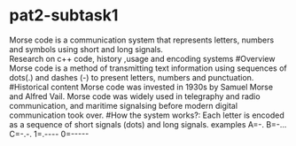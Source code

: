 # pat2-subtask1
Morse code is a communication system that represents letters, numbers and symbols using short and long signals.  
Research on c++ code, history ,usage and encoding systems
#Overview
Morse code is a method of transmitting text information using sequences of dots(.) and dashes (-) to present letters, numbers and punctuation.
#Historical content
Morse code was invested in 1930s by Samuel Morse and Alfred Vail.
Morse code was widely used in telegraphy and radio communication, and maritime signalsing before modern digital communication took over.
#How the system works?:
Each letter is encoded as a sequence of short signals (dots) and long signals.
examples
A=-.
B=-...
C=-.-.
1=.----
0=-----

